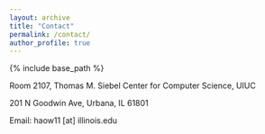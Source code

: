 ```yaml
---
layout: archive
title: "Contact"
permalink: /contact/
author_profile: true
---
```


{% include base_path %}

Room 2107, Thomas M. Siebel Center for Computer Science, UIUC

201 N Goodwin Ave, Urbana, IL 61801

Email: haow11 [at] illinois.edu
